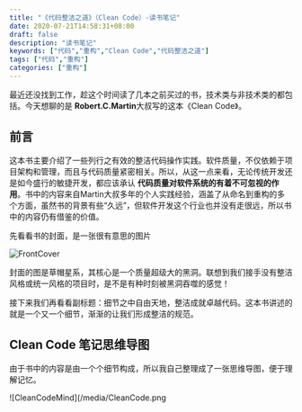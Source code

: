 ```yaml
---
title: "《代码整洁之道》（Clean Code）-读书笔记"
date: 2020-07-21T14:58:31+08:00
draft: false
description: "读书笔记"
keywords: ["代码","重构","Clean Code","代码整洁之道"]
tags: ["代码","重构"]
categories: ["重构"]
---
```

最近还没找到工作，趁这个时间读了几本之前买过的书，技术类与非技术类的都包括。今天想聊的是 **Robert.C.Martin**大叔写的这本《Clean Code》。
<!--more-->

## 前言

这本书主要介绍了一些列行之有效的整洁代码操作实践。软件质量，不仅依赖于项目架构和管理，而且与代码质量紧密相关。所以，从这一点来看，无论传统开发还是如今盛行的敏捷开发，都应该承认 **代码质量对软件系统的有着不可忽视的作用**。书中的内容来自Martin大叔多年的个人实践经验，涵盖了从命名到重构的多个方面，虽然书的背景有些“久远”，但软件开发这个行业也并没有走很远，所以书中的内容仍有借鉴的价值。

先看看书的封面，是一张很有意思的图片

![FrontCover](/media/Clean_Code.jpg)

封面的图是草帽星系，其核心是一个质量超级大的黑洞。联想到我们接手没有整洁风格或统一风格的项目时，是不是有种时刻被黑洞吞噬的感觉！

接下来我们再看看副标题：细节之中自由天地，整洁成就卓越代码。这本书讲述的就是一个又一个细节，渐渐的让我们形成整洁的规范。

## Clean Code 笔记思维导图

由于书中的内容是由一个个细节构成，所以我自己整理成了一张思维导图，便于理解记忆。

![CleanCodeMind](/media/CleanCode.png
